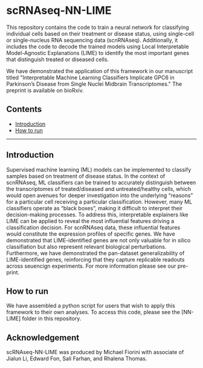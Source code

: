 # scRNAseq-NN-LIME

This repository contains the code to train a neural network for classifying individual cells based on their treatment or disease status, using single-cell or single-nucleus RNA sequencing data (scnRNAseq). Additionally, it includes the code to decode the trained models using Local Interpretable Model-Agnostic Explanations (LIME) to identify the most important genes that distinguish treated or diseased cells.

We have demonstrated the application of this framework in our manuscript titled "Interpretable Machine Learning Classifiers Implicate GPC6 in Parkinson’s Disease from Single Nuclei Midbrain Transcriptomes." The preprint is available on bioRxiv.

## Contents
-  [Introduction](#introduction)
-  [How to run](#how-to-run)

---

## Introduction
Supervised machine learning (ML) models can be implemented to classify samples based on treatment of disease status. In the context of scnRNAseq, ML classifiers can be trained to accurately distinguish between the transcriptomes of treated/diseased and untreated/healthy cells, which would open avenues for deeper investigation into the underlying “reasons” for a particular cell receiving a particular classification. However, many ML classifiers operate as “black boxes”, making it difficult to interpret their decision-making processes. To address this, interpretable explainers like LIME can be applied to reveal the most influential features driving a classification decision. For scnRNAseq data, these influential features would constitute the expression profiles of specific genes. We have demonstrated that LIME-identified genes are not only valuable for in silico classifiation but also represent relevant biological perturbations. Furthermore, we have demonstrated the pan-dataset generalizability of LIME-identified genes, reinforcing that they capture replicable readouts across seuencign experiments. For more information please see our pre-print.

## How to run
We have assembled a python script for users that wish to apply this framework to their own analyses. To access this code, please see the [NN-LIME] folder in this repository.

## Acknowledgement
scRNAseq-NN-LIME was produced by Michael Fiorini with associate of Jialun Li, Edward Fon, Sali Farhan, and Rhalena Thomas. 
